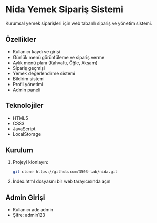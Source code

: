 # Nida Yemek Sipariş Sistemi

Kurumsal yemek siparişleri için web tabanlı sipariş ve yönetim sistemi.

## Özellikler

- Kullanıcı kaydı ve girişi
- Günlük menü görüntüleme ve sipariş verme
- Aylık menü planı (Kahvaltı, Öğle, Akşam)
- Sipariş geçmişi
- Yemek değerlendirme sistemi
- Bildirim sistemi
- Profil yönetimi
- Admin paneli

## Teknolojiler

- HTML5
- CSS3
- JavaScript
- LocalStorage

## Kurulum

1. Projeyi klonlayın:
   ```bash
   git clone https://github.com/3503-lab/nida.git
   ```
2. İndex.html dosyasını bir web tarayıcısında açın

## Admin Girişi

- Kullanıcı adı: admin
- Şifre: admin123
